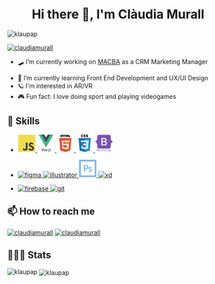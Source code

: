 <h1 align="center">Hi there 👋, I'm Clàudia Murall</h1>

<p align="left"> <img src="https://komarev.com/ghpvc/?username=klaupap&label=Profile%20views&color=0e75b6&style=flat" alt="klaupap" /> </p>

<p align="left"> <a href="https://twitter.com/claudiamurall" target="blank"><img src="https://img.shields.io/twitter/follow/claudiamurall?logo=twitter&style=for-the-badge" alt="claudiamurall" /></a> </p>

* 🛹 I’m currently working on [MACBA](https://www.macba.cat/ca) as a CRM Marketing Manager
- 🚀 I’m currently learning Front End Development and UX/UI Design
- 🪐 I'm interested in AR/VR
- 🎮 Fun fact: I love doing sport and playing videogames

## 🔧 Skills

<p align="left"> 
  
  -  <a href="https://developer.mozilla.org/en-US/docs/Web/JavaScript" target="_blank" rel="noreferrer"> <img src="https://raw.githubusercontent.com/devicons/devicon/master/icons/javascript/javascript-original.svg" alt="javascript" width="40" height="40"/> </a> 
  <a href="https://vuejs.org/" target="_blank" rel="noreferrer"> <img src="https://raw.githubusercontent.com/devicons/devicon/master/icons/vuejs/vuejs-original-wordmark.svg" alt="vuejs" width="40" height="40"/> </a> 
 <a href="https://www.w3.org/html/" target="_blank" rel="noreferrer"> <img src="https://raw.githubusercontent.com/devicons/devicon/master/icons/html5/html5-original-wordmark.svg" alt="html5" width="40" height="40"/> </a> 
  <a href="https://www.w3schools.com/css/" target="_blank" rel="noreferrer"> <img src="https://raw.githubusercontent.com/devicons/devicon/master/icons/css3/css3-original-wordmark.svg" alt="css3" width="40" height="40"/> </a> 
  <a href="https://getbootstrap.com" target="_blank" rel="noreferrer"> <img src="https://raw.githubusercontent.com/devicons/devicon/master/icons/bootstrap/bootstrap-plain-wordmark.svg" alt="bootstrap" width="40" height="40"/> </a> 
  

 - <a href="https://www.figma.com/" target="_blank" rel="noreferrer"> <img src="https://www.vectorlogo.zone/logos/figma/figma-icon.svg" alt="figma" width="40" height="40"/> </a> 
 <a href="https://www.adobe.com/in/products/illustrator.html" target="_blank" rel="noreferrer"> <img src="https://www.vectorlogo.zone/logos/adobe_illustrator/adobe_illustrator-icon.svg" alt="illustrator" width="40" height="40"/> </a> 
<a href="https://www.photoshop.com/en" target="_blank" rel="noreferrer"> <img src="https://raw.githubusercontent.com/devicons/devicon/master/icons/photoshop/photoshop-line.svg" alt="photoshop" width="40" height="40"/> </a> 
 <a href="https://www.adobe.com/products/xd.html" target="_blank" rel="noreferrer"> <img src="https://cdn.worldvectorlogo.com/logos/adobe-xd.svg" alt="xd" width="40" height="40"/> </a> </p>


  
-  <a href="https://firebase.google.com/" target="_blank" rel="noreferrer"> <img src="https://www.vectorlogo.zone/logos/firebase/firebase-icon.svg" alt="firebase" width="40" height="40"/> </a> 
 <a href="https://git-scm.com/" target="_blank" rel="noreferrer"> <img src="https://www.vectorlogo.zone/logos/git-scm/git-scm-icon.svg" alt="git" width="40" height="40"/> </a> 


## 📫 How to reach me 

<p align="left">
<a href="https://twitter.com/claudiamurall" target="blank"><img align="center" src="https://raw.githubusercontent.com/rahuldkjain/github-profile-readme-generator/master/src/images/icons/Social/twitter.svg" alt="claudiamurall" height="30" width="40" /></a>
<a href="https://linkedin.com/in/claudiamurall" target="blank"><img align="center" src="https://raw.githubusercontent.com/rahuldkjain/github-profile-readme-generator/master/src/images/icons/Social/linked-in-alt.svg" alt="claudiamurall" height="30" width="40" /></a>
</p>

## 🧑🏻‍💻 Stats


<p><img align="left" src="https://github-readme-stats.vercel.app/api/top-langs?username=klaupap&show_icons=true&locale=en&layout=compact" alt="klaupap" /></p>

<p>&nbsp;<img align="center" src="https://github-readme-stats.vercel.app/api?username=klaupap&show_icons=true&locale=en" alt="klaupap" /></p>
